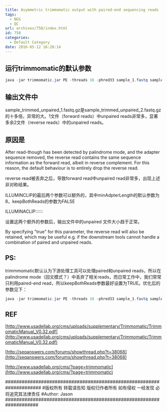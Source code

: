 ```yaml
---
title: Asymmetric trimmomatic output with paired-end sequencing reads
tags:
  - NGS
  - QC
url: archives/758/index.html
id: 758
categories:
  - Default Category
date: 2016-05-12 16:28:14
---
```


运行trimmomatic的默认参数
------------------

```java
java -jar trimmomatic.jar PE -threads 16 -phred33 sample_1.fastq sample_2.fastq sample_trimmed_paired_1.fastq.gz sample_trimmed_unpaired_1.fastq.gz sample_trimmed_paired_2.fastq.gz sample_trimmed_unpaired_2.fastq.gz ILLUMINACLIP:adapters/TruSeq3-PE-2.fa:2:30:10 LEADING:3 TRAILING:3 SLIDINGWINDOW:4:15 MINLEN:36
```

输出文件中
-----

sample\_trimmed\_unpaired\_1.fastq.gz是sample\_trimmed\_unpaired\_2.fastq.gz的十多倍，异常的大。1文件（forward reads）中unpaired reads非常多，显著多余2文件（reverse reads）中的unpaired reads。

原因是
---

After read-though has been detected by palindrome mode, and the adapter sequence removed, the reverse read contains the same sequence information as the forward read, albeit in reverse complement. For this reason, the default behaviour is to entirely drop the reverse read. 

reverse read被丢弃之后，导致forward read中unpaired read非常多，出现上述非对称结果。

ILLUMINCLIP的最后两个参数可以额外的，其中minAdpterLength的默认参数为8，keepBothReads的参数为FALSE 

ILLUMINACLIP:::::: 

设置这两个额外的参数后，输出文件中的unpaired 文件大小趋于正常。 

By specifying "true" for this parameter, the reverse read will also be retained, which may be useful e.g. if the downstream tools cannot handle a combination of paired and unpaired reads.

PS:
---

trimmmomatic默认认为下游处理工具可以处理paired和unpaired reads，所以在palindrome mode（回文模式？）中丢弃了相关reads，而日常工作中，我们常常只利用paired-end read，所以keepBothReads参数最好设置为TRUE。优化后的参数见下：

```java
java -jar trimmomatic.jar PE -threads 16 -phred33 sample_1.fastq sample_2.fastq sample_trimmed_paired_1.fastq.gz sample_trimmed_unpaired_1.fastq.gz sample_trimmed_paired_2.fastq.gz sample_trimmed_unpaired_2.fastq.gz ILLUMINACLIP:adapters/TruSeq3-PE-2.fa:2:30:10:8:TRUE LEADING:3 TRAILING:3 SLIDINGWINDOW:4:15 MINLEN:36
```

REF
---

[http://www.usadellab.org/cms/uploads/supplementary/Trimmomatic/TrimmomaticManual_V0.32.pdf](http://www.usadellab.org/cms/uploads/supplementary/Trimmomatic/TrimmomaticManual_V0.32.pdf) 

[http://seqanswers.com/forums/showthread.php?t=38068](http://seqanswers.com/forums/showthread.php?t=38068) 

[http://www.usadellab.org/cms/?page=trimmomatic](http://www.usadellab.org/cms/?page=trimmomatic) 

\##################################################################### 
\#版权所有 转载请告知 版权归作者所有 如有侵权 一经发现 必将追究其法律责任 
\#Author: Jason 
\####################################################################